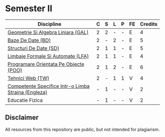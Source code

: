 # Semester II
| Discipline                                       | C | S | L | P | FE | Credits |
|--------------------------------------------------|---|---|---|---|----|---------|
| [Geometrie Si Algebra Liniara (GAL)](https://github.com/FMI-Materials/FMI-Materials/tree/main/Year%20I/Semester%20II/Geometrie%20Si%20Algebra%20Liniara)                     | 2 | 2 | - | - | E  | 4       |
| [Baze De Date (BD)](https://github.com/FMI-Materials/FMI-Materials/tree/main/Year%20I/Semester%20II/Baze%20De%20Date)                                    | 2 | - | 2 | - | E  | 5       |
| [Structuri De Date (SD)](https://github.com/FMI-Materials/FMI-Materials/tree/main/Year%20I/Semester%20II/Structuri%20De%20Date)                                | 2 | 1 | 1 | - | E  | 5       |
| [Limbaje Formale Si Automate (LFA)](https://github.com/FMI-Materials/FMI-Materials/tree/main/Year%20I/Semester%20II/Limbaje%20Formale%20Si%20Automate)                      | 2 | 1 | 1 | - | E  | 4       |
| [Programare Orientata Pe Obiecte (POO)](https://github.com/FMI-Materials/FMI-Materials/tree/main/Year%20I/Semester%20II/Programare%20Orientata%20Pe%20Obiecte)                  | 2 | 1 | 2 | - | E  | 6       |
| [Tehnici Web (TW)](https://github.com/FMI-Materials/FMI-Materials/tree/main/Year%20I/Semester%20II/Tehnici%20Web)                                      | 2 | - | 1 | 1 | V  | 4       |
| [Competente Specifice Intr-o Limba Straina (Engleza)](https://github.com/FMI-Materials/FMI-Materials/tree/main/Year%20I/Semester%20II/Engleza)        | - | 1 | - | - | V  | 2       |
| Educatie Fizica                                  | - | 1 | - | - | V  | 2       | 

## Disclaimer
All resources from this repository are public, but not intended for plagiarism.